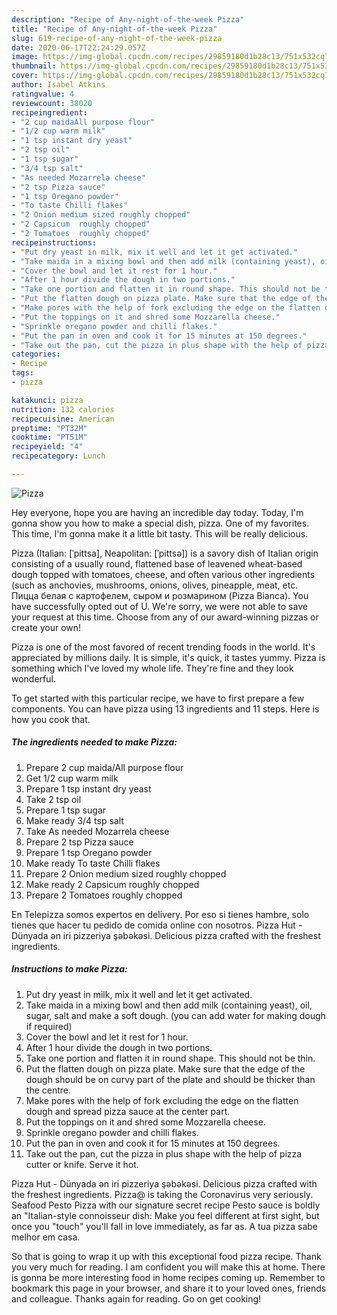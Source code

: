 ```yaml
---
description: "Recipe of Any-night-of-the-week Pizza"
title: "Recipe of Any-night-of-the-week Pizza"
slug: 619-recipe-of-any-night-of-the-week-pizza
date: 2020-06-17T22:24:29.057Z
image: https://img-global.cpcdn.com/recipes/29859180d1b28c13/751x532cq70/pizza-recipe-main-photo.jpg
thumbnail: https://img-global.cpcdn.com/recipes/29859180d1b28c13/751x532cq70/pizza-recipe-main-photo.jpg
cover: https://img-global.cpcdn.com/recipes/29859180d1b28c13/751x532cq70/pizza-recipe-main-photo.jpg
author: Isabel Atkins
ratingvalue: 4
reviewcount: 38020
recipeingredient:
- "2 cup maidaAll purpose flour"
- "1/2 cup warm milk"
- "1 tsp instant dry yeast"
- "2 tsp oil"
- "1 tsp sugar"
- "3/4 tsp salt"
- "As needed Mozarrela cheese"
- "2 tsp Pizza sauce"
- "1 tsp Oregano powder"
- "To taste Chilli flakes"
- "2 Onion medium sized roughly chopped"
- "2 Capsicum  roughly chopped"
- "2 Tomatoes  roughly chopped"
recipeinstructions:
- "Put dry yeast in milk, mix it well and let it get activated."
- "Take maida in a mixing bowl and then add milk (containing yeast), oil, sugar, salt and make a soft dough. (you can add water for making dough if required)"
- "Cover the bowl and let it rest for 1 hour."
- "After 1 hour divide the dough in two portions."
- "Take one portion and flatten it in round shape. This should not be thin."
- "Put the flatten dough on pizza plate. Make sure that the edge of the dough should be on curvy part of the plate and should be thicker than the centre."
- "Make pores with the help of fork excluding the edge on the flatten dough and spread pizza sauce at the center part."
- "Put the toppings on it and shred some Mozzarella cheese."
- "Sprinkle oregano powder and chilli flakes."
- "Put the pan in oven and cook it for 15 minutes at 150 degrees."
- "Take out the pan, cut the pizza in plus shape with the help of pizza cutter or knife. Serve it hot."
categories:
- Recipe
tags:
- pizza

katakunci: pizza 
nutrition: 132 calories
recipecuisine: American
preptime: "PT32M"
cooktime: "PT51M"
recipeyield: "4"
recipecategory: Lunch

---
```



![Pizza](https://img-global.cpcdn.com/recipes/29859180d1b28c13/751x532cq70/pizza-recipe-main-photo.jpg)

Hey everyone, hope you are having an incredible day today. Today, I'm gonna show you how to make a special dish, pizza. One of my favorites. This time, I'm gonna make it a little bit tasty. This will be really delicious.

Pizza (Italian: [ˈpittsa], Neapolitan: [ˈpittsə]) is a savory dish of Italian origin consisting of a usually round, flattened base of leavened wheat-based dough topped with tomatoes, cheese, and often various other ingredients (such as anchovies, mushrooms, onions, olives, pineapple, meat, etc. Пицца белая с картофелем, сыром и розмарином (Pizza Bianca). You have successfully opted out of U. We&#39;re sorry, we were not able to save your request at this time. Choose from any of our award-winning pizzas or create your own!

Pizza is one of the most favored of recent trending foods in the world. It's appreciated by millions daily. It is simple, it's quick, it tastes yummy. Pizza is something which I've loved my whole life. They're fine and they look wonderful.


To get started with this particular recipe, we have to first prepare a few components. You can have pizza using 13 ingredients and 11 steps. Here is how you cook that.

<!--inarticleads1-->

##### The ingredients needed to make Pizza:

1. Prepare 2 cup maida/All purpose flour
1. Get 1/2 cup warm milk
1. Prepare 1 tsp instant dry yeast
1. Take 2 tsp oil
1. Prepare 1 tsp sugar
1. Make ready 3/4 tsp salt
1. Take As needed Mozarrela cheese
1. Prepare 2 tsp Pizza sauce
1. Prepare 1 tsp Oregano powder
1. Make ready To taste Chilli flakes
1. Prepare 2 Onion medium sized roughly chopped
1. Make ready 2 Capsicum  roughly chopped
1. Prepare 2 Tomatoes  roughly chopped


En Telepizza somos expertos en delivery. Por eso si tienes hambre, solo tienes que hacer tu pedido de comida online con nosotros. Pizza Hut - Dünyada ən iri pizzeriya şəbəkəsi. Delicious pizza crafted with the freshest ingredients. 

<!--inarticleads2-->

##### Instructions to make Pizza:

1. Put dry yeast in milk, mix it well and let it get activated.
1. Take maida in a mixing bowl and then add milk (containing yeast), oil, sugar, salt and make a soft dough. (you can add water for making dough if required)
1. Cover the bowl and let it rest for 1 hour.
1. After 1 hour divide the dough in two portions.
1. Take one portion and flatten it in round shape. This should not be thin.
1. Put the flatten dough on pizza plate. Make sure that the edge of the dough should be on curvy part of the plate and should be thicker than the centre.
1. Make pores with the help of fork excluding the edge on the flatten dough and spread pizza sauce at the center part.
1. Put the toppings on it and shred some Mozzarella cheese.
1. Sprinkle oregano powder and chilli flakes.
1. Put the pan in oven and cook it for 15 minutes at 150 degrees.
1. Take out the pan, cut the pizza in plus shape with the help of pizza cutter or knife. Serve it hot.


Pizza Hut - Dünyada ən iri pizzeriya şəbəkəsi. Delicious pizza crafted with the freshest ingredients. Pizza@ is taking the Coronavirus very seriously. Seafood Pesto Pizza with our signature secret recipe Pesto sauce is boldly an &#34;Italian-style connoisseur dish: Make you feel different at first sight, but once you &#34;touch&#34; you&#39;ll fall in love immediately, as far as. A tua pizza sabe melhor em casa. 

So that is going to wrap it up with this exceptional food pizza recipe. Thank you very much for reading. I am confident you will make this at home. There is gonna be more interesting food in home recipes coming up. Remember to bookmark this page in your browser, and share it to your loved ones, friends and colleague. Thanks again for reading. Go on get cooking!
